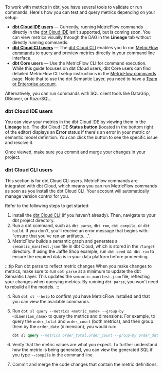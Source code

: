 To work with metrics in dbt, you have several tools to validate or run commands. Here's how you can test and query metrics depending on your setup:

- [**dbt Cloud IDE users**](#dbt-cloud-ide-users) &mdash; Currently, running MetricFlow commands directly in the [dbt Cloud IDE](/docs/cloud/dbt-cloud-ide/develop-in-the-cloud) isn't supported, but is coming soon. You can view metrics visually through the DAG in the **Lineage** tab without directly running commands.
- [**dbt Cloud CLI users**](#dbt-cloud-cli-users) &mdash; The [dbt Cloud CLI](/docs/cloud/cloud-cli-installation) enables you to run [MetricFlow commands](/docs/build/metricflow-commands#metricflow-commands) to query and preview metrics directly in your command line interface.
- **dbt Core users** &mdash; Use the MetricFlow CLI for command execution. While this guide focuses on dbt Cloud users, dbt Core users can find detailed MetricFlow CLI setup instructions in the [MetricFlow commands](/docs/build/metricflow-commands#metricflow-commands) page. Note that to use the dbt Semantic Layer, you need to have a [Team or Enterprise account](https://www.getdbt.com/).

Alternatively, you can run commands with SQL client tools like DataGrip, DBeaver, or RazorSQL.

### dbt Cloud IDE users

You can view your metrics in the dbt Cloud IDE by viewing them in the **Lineage** tab. The dbt Cloud IDE **Status button** (located in the bottom right of the editor) displays an **Error** status if there's an error in your metric or semantic model definition. You can click the button to see the specific issue and resolve it.

Once viewed, make sure you commit and merge your changes in your project.

<Lightbox src="/img/docs/dbt-cloud/semantic-layer/sl-ide-dag.jpg" title="Validate your metrics using the Lineage tab in the IDE." />

### dbt Cloud CLI users

This section is for dbt Cloud CLI users. MetricFlow commands are integrated with dbt Cloud, which means you can run MetricFlow commands as soon as you install the dbt Cloud CLI. Your account will automatically manage version control for you.

Refer to the following steps to get started:

1. Install the [dbt Cloud CLI](/docs/cloud/cloud-cli-installation) (if you haven't already). Then, navigate to your dbt project directory.
2. Run a dbt command, such as `dbt parse`, `dbt run`, `dbt compile`, or `dbt build`. If you don't, you'll receive an error message that begins with: "ensure that you've ran an artifacts....".
3. MetricFlow builds a semantic graph and generates a `semantic_manifest.json` file in dbt Cloud, which is stored in the `/target` directory. If using the Jaffle Shop example, run `dbt seed && dbt run` to ensure the required data is in your data platform before proceeding.

:::tip Run dbt parse to reflect metric changes
When you make changes to metrics, make sure to run `dbt parse` at a minimum to update the dbt Semantic Layer. This updates the `semantic_manifest.json` file, reflecting your changes when querying metrics. By running `dbt parse`, you won't need to rebuild all the models.
:::

4. Run `dbt sl --help` to confirm you have MetricFlow installed and that you can view the available commands.
5. Run `dbt sl query --metrics <metric_name> --group-by <dimension_name>` to query the metrics and dimensions. For example, to query the `order_total` and `order_count` (both metrics), and then group them by the `order_date` (dimension), you would run:

   ```sql
   dbt sl query --metrics order_total,order_count --group-by order_date
   ```
6. Verify that the metric values are what you expect. To further understand how the metric is being generated, you can view the generated SQL if you type `--compile` in the command line.
7. Commit and merge the code changes that contain the metric definitions.
